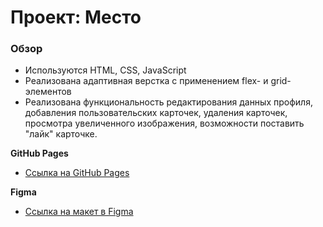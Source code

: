 # Проект: Место

### Обзор

* Используются HTML, CSS, JavaScript
* Реализована адаптивная верстка с применением flex- и grid-элементов
* Реализована функциональность редактирования данных профиля, добавления пользовательских карточек, удаления карточек, просмотра увеличенного изображения, возможности поставить "лайк" карточке.

**GitHub Pages**

* [Ссылка на GitHub Pages](https://iya-iysha.github.io/mesto/)

**Figma**

* [Ссылка на макет в Figma](https://www.figma.com/file/2cn9N9jSkmxD84oJik7xL7/JavaScript.-Sprint-4?node-id=0%3A1)
